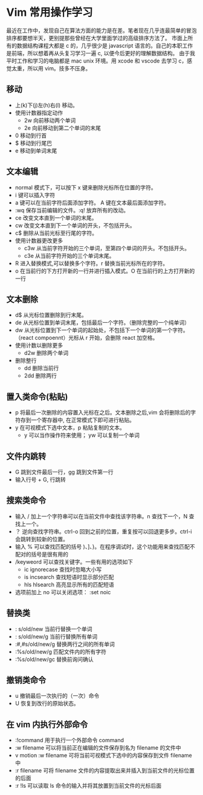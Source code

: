 # Vim 常用操作学习

最近在工作中，发现自己在算法方面的能力是在差。笔者现在几乎连最简单的冒泡排序都要想半天，更别提那些曾经在大学里面学过的高级排序方法了。
市面上所有的数据结构课程大都是 c 的，几乎很少是 javascript 语言的。自己的本职工作是前端，所以想着再从头复习学习一遍 c, 以便今后更好的理解数据结构。
由于我平时工作和学习的电脑都是 mac unix 环境。用 xcode 和 vscode 去学习 c，感觉太重，所以用 vim。技多不压身。


## 移动

* 上(k)下(j)左(h)右(l) 移动。
* 使用计数器指定动作
   * 2w 向前移动两个单词
   * 2e 向前移动到第二个单词的末尾
* 0 移动到行首
* $ 移动到行尾巴
* e 移动到单词末尾

##  文本编辑

* normal 模式下，可以按下 x 键来删除光标所在位置的字符。
* i 键可以插入字符
* a 键可以在当前字符后面添加字符。 A 键在文本最后面添加字符。
* :wq 保存当前编辑的文件。:q! 放弃所有的改动。
* ce 改变文本直到一个单词的末尾。
* cw 改变文本直到下一个单词的开头，不包括开头。
* c$ 删除从当前光标至行尾的字符。
* 使用计数器更改更多
   * c3w 从当前字符开始的三个单词，至第四个单词的开头。不包括开头。
   * c3e 从当前字符开始的三个单词末尾。
* R 进入替换模式,可以替换多个字符。r 替换当前光标所在的字符。 
* o 在当前行的下方打开新的一行并进行插入模式。O 在当前行的上方打开新的一行

## 文本删除

* d$ 从光标位置删除到行末尾。
* de 从光标位置到单词末尾，包括最后一个字符。（删除完整的一个纯单词）
* dw 从光标位置到下一个单词的起始处，不包括下一个单词的第一个字符。（react compoennt）光标从 r 开始，会删除 react 加空格。
* 使用计数以删除更多
  * d2w 删除两个单词
* 删除整行
  * dd 删除当前行
  * 2dd 删除两行

## 置入类命令(粘贴)

* p 将最后一次删除的内容置入光标在之后。文本删除之后,vim 会将删除后的字符存到一个寄存器中, 在正常模式下即可进行粘贴。
* y 在可视模式下选中文本，p 粘贴复制的文本。
  * y 可以当作操作符来使用； yw 可以复制一个单词

## 文件内跳转
  * G 跳到文件最后一行，gg 跳到文件第一行
  * 输入行号 + G, 行跳转

## 搜索类命令
  * 输入 / 加上一个字符串可以在当前文件中查找该字符串。n 查找下一个，N 查找上一个。
  * ？ 逆向查找字符串。ctrl-o 回到之前的位置，重复按可以回退更多步。ctrl-i 会跳转到较新的位置。
  * 输入 % 可以查找匹配的括号 )、]、}。在程序调试时，这个功能用来查找匹配不配对的括号是很有用的
 * /keyweord 可以查找关键字。一些有用的选项如下
   * ic ignorecase 查找时忽略大小写
   * is incsearch 查找短语时显示部分匹配
   * hls hlsearch 高亮显示所有的匹配短语
  * 选项前加上 no 可以关闭选项： :set noic

## 替换类
  * : s/old/new 当前行替换一个单词
  * : s/old/new/g 当前行替换所有单词
  * :#,#s/old/new/g 替换两行之间的所有单词
  * :%s/old/new/g 匹配文件内的所有字符
  * :%s/old/new/gc 替换前询问确认

## 撤销类命令
  * u 撤销最后一次执行的（一次）命令
  * U 恢复到改行的原始状态。

## 在 vim 内执行外部命令
  * :!command 用于执行一个外部命令 command
  * :w filename 可以将当前正在编辑的文件保存到名为 filename 的文件中
  * v motion :w filename 可将当前可视模式下选中的内容保存到文件 filename 中
  * :r filename 可将 filename 文件的内容提取出来并插入到当前文件的光标位置的后面
  * :r !ls 可以读取 ls 命令的输入并将其放置到当前文件的光标后面
